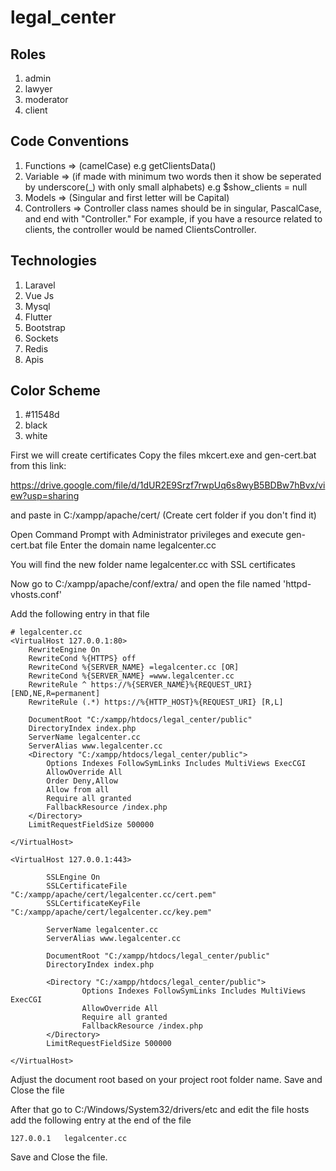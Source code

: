 # legal_center

## Roles

1. admin
2. lawyer
3. moderator
4. client

## Code Conventions

1. Functions => (camelCase) e.g getClientsData()
2. Variable => (if made with minimum two words then it show be seperated by underscore(_) with only small alphabets) e.g $show_clients = null
3. Models => (Singular and first letter will be Capital)
4. Controllers => Controller class names should be in singular, PascalCase, and end with "Controller." For example, if you have a resource related to clients, the controller would be named ClientsController.

## Technologies

1. Laravel
2. Vue Js
3. Mysql
4. Flutter
5. Bootstrap
6. Sockets
7. Redis
8. Apis

## Color Scheme

1. #11548d
2. black
3. white


First we will create certificates
Copy the files mkcert.exe and gen-cert.bat from this link:

https://drive.google.com/file/d/1dUR2E9Srzf7rwpUq6s8wyB5BDBw7hBvx/view?usp=sharing

and paste in C:/xampp/apache/cert/ (Create cert folder if you don't find it)

Open Command Prompt with Administrator privileges and execute gen-cert.bat file
Enter the domain name legalcenter.cc

You will find the new folder name legalcenter.cc with SSL certificates

Now go to C:/xampp/apache/conf/extra/ and open the file named 'httpd-vhosts.conf'

Add the following entry in that file

```
# legalcenter.cc
<VirtualHost 127.0.0.1:80>
    RewriteEngine On
    RewriteCond %{HTTPS} off
    RewriteCond %{SERVER_NAME} =legalcenter.cc [OR]
    RewriteCond %{SERVER_NAME} =www.legalcenter.cc
    RewriteRule ^ https://%{SERVER_NAME}%{REQUEST_URI} [END,NE,R=permanent]
    RewriteRule (.*) https://%{HTTP_HOST}%{REQUEST_URI} [R,L]

    DocumentRoot "C:/xampp/htdocs/legal_center/public"
    DirectoryIndex index.php
    ServerName legalcenter.cc
    ServerAlias www.legalcenter.cc
    <Directory "C:/xampp/htdocs/legal_center/public">
        Options Indexes FollowSymLinks Includes MultiViews ExecCGI
        AllowOverride All
        Order Deny,Allow
        Allow from all
        Require all granted
        FallbackResource /index.php
    </Directory>
    LimitRequestFieldSize 500000

</VirtualHost>

<VirtualHost 127.0.0.1:443>

        SSLEngine On
        SSLCertificateFile "C:/xampp/apache/cert/legalcenter.cc/cert.pem"
        SSLCertificateKeyFile "C:/xampp/apache/cert/legalcenter.cc/key.pem"

        ServerName legalcenter.cc
        ServerAlias www.legalcenter.cc

        DocumentRoot "C:/xampp/htdocs/legal_center/public"
        DirectoryIndex index.php

        <Directory "C:/xampp/htdocs/legal_center/public">
                Options Indexes FollowSymLinks Includes MultiViews ExecCGI
                AllowOverride All
                Require all granted
                FallbackResource /index.php
        </Directory>
        LimitRequestFieldSize 500000

</VirtualHost>
```

Adjust the document root based on your project root folder name. Save and Close the file

After that go to C:/Windows/System32/drivers/etc and edit the file hosts 
add the following entry at the end of the file

```
127.0.0.1   legalcenter.cc 
```

Save and Close the file.